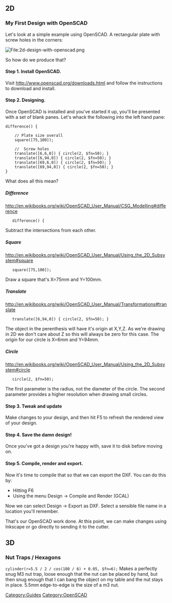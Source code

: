 2D
--

### My First Design with OpenSCAD

Let's look at a simple example using OpenSCAD. A rectangular plate with
screw holes in the corners:

![<File:2d-design-with-openscad.png>‎](2d-design-with-openscad.png‎ "File:2d-design-with-openscad.png‎")

So how do we produce that?

#### Step 1. Install OpenSCAD.

Visit <http://www.openscad.org/downloads.html> and follow the
instructions to download and install.

#### Step 2. Designing.

Once OpenSCAD is installed and you've started it up, you'll be presented
with a set of blank panes. Let's whack the following into the left hand
pane:

    difference() {

        // Plate size overall
        square([75,100]);

        //  Screw holes
        translate([6,6,0]) { circle(2, $fn=50); }
        translate([6,94,0]) { circle(2, $fn=50); }
        translate([69,6,0]) { circle(2, $fn=50); }
        translate([69,94,0]) { circle(2, $fn=50); }
    }

What does all this mean?

##### Difference

<http://en.wikibooks.org/wiki/OpenSCAD_User_Manual/CSG_Modelling#difference>

`   difference() {`

Subtract the intersections from each other.

##### Square

<http://en.wikibooks.org/wiki/OpenSCAD_User_Manual/Using_the_2D_Subsystem#square>

`   square([75,100]);`

Draw a square that's X=75mm and Y=100mm.

##### Translate

<http://en.wikibooks.org/wiki/OpenSCAD_User_Manual/Transformations#translate>

`   translate([6,94,0]) { circle(2, $fn=50); }`

The object in the perenthesis will have it's origin at X,Y,Z. As we're
drawing in 2D we don't care about Z so this will always be zero for this
case. The origin for our circle is X=6mm and Y=94mm.

##### Circle

<http://en.wikibooks.org/wiki/OpenSCAD_User_Manual/Using_the_2D_Subsystem#circle>

`   circle(2, $fn=50);`

The first parameter is the radius, not the diameter of the circle. The
second parameter provides a higher resolution when drawing small
circles.

#### Step 3. Tweak and update

Make changes to your design, and then hit F5 to refresh the rendered
view of your design.

#### Step 4. Save the damn design!

Once you've got a design you're happy with, save it to disk before
moving on.

#### Step 5. Compile, render and export.

Now it's time to compile that so that we can export the DXF. You can do
this by:

-   Hitting F6
-   Using the menu Design -&gt; Compile and Render (GCAL)

Now we can select Design -&gt; Export as DXF. Select a sensible file
name in a location you'll remember.

That's our OpenSCAD work done. At this point, we can make changes using
Inkscape or go directly to sending it to the cutter.

3D
--

### Nut Traps / Hexagons

`cylinder(r=5.5 / 2 / cos(180 / 6) + 0.05, $fn=6);` Makes a perfectly
snug M3 nut trap, loose enough that the nut can be placed by hand, but
then snug enough that I can bang the object on my table and the nut
stays in place. 5.5mm edge-to-edge is the size of a m3 nut.

[Category:Guides](Category:Guides "wikilink")
[Category:OpenSCAD](Category:OpenSCAD "wikilink")